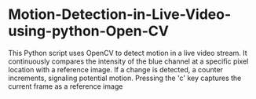 # Motion-Detection-in-Live-Video-using-python-Open-CV
This Python script uses OpenCV to detect motion in a live video stream. It continuously compares the intensity of the blue channel at a specific pixel location with a reference image. If a change is detected, a counter increments, signaling potential motion. Pressing the 'c' key captures the current frame as a reference image
